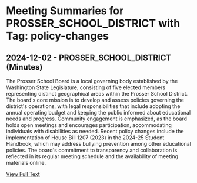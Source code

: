 # Meeting Summaries for PROSSER_SCHOOL_DISTRICT with Tag: policy-changes

## 2024-12-02 - PROSSER_SCHOOL_DISTRICT (Minutes)

The Prosser School Board is a local governing body established by the Washington State Legislature, consisting of five elected members representing distinct geographical areas within the Prosser School District. The board's core mission is to develop and assess policies governing the district's operations, with legal responsibilities that include adopting the annual operating budget and keeping the public informed about educational needs and progress. Community engagement is emphasized, as the board holds open meetings and encourages participation, accommodating individuals with disabilities as needed. Recent policy changes include the implementation of House Bill 1207 (2023) in the 2024-25 Student Handbook, which may address bullying prevention among other educational policies. The board's commitment to transparency and collaboration is reflected in its regular meeting schedule and the availability of meeting materials online.

[View Full Text](https://raw.githubusercontent.com/VoronoiPerspectives/WashingtonStateSchoolBoardExplorer/refs/heads/main/data/countries/usa/states/wa/counties/benton/school_boards/prosser_school_district/2024/processed/2024-12-02-minutes.txt)

